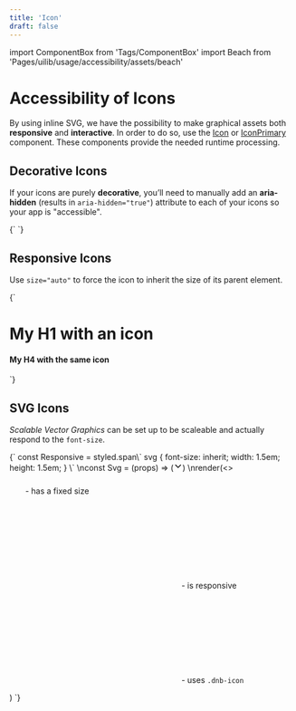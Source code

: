 ```yaml
---
title: 'Icon'
draft: false
---
```


import ComponentBox from 'Tags/ComponentBox'
import Beach from 'Pages/uilib/usage/accessibility/assets/beach'

# Accessibility of Icons

By using inline SVG, we have the possibility to make graphical assets both **responsive** and **interactive**. In order to do so, use the [Icon](/uilib/components/icon) or [IconPrimary](/uilib/components/icon-primary) component. These components provide the needed runtime processing.

## Decorative Icons

If your icons are purely **decorative**, you’ll need to manually add an **aria-hidden** (results in `aria-hidden="true"`) attribute to each of your icons so your app is "accessible".

<ComponentBox scope={{Beach}}>
{`
<Icon icon={Beach} size="64" title="Beach" aria-hidden />
`}
</ComponentBox>

## Responsive Icons

Use `size="auto"` to force the icon to inherit the size of its parent element.

<ComponentBox scope={{Beach}}>
{`
<h1>My H1 with an icon <Icon icon={Beach} title="Beach" size="auto" /></h1>
<h4>My H4 with the same icon <Icon icon={Beach} title="Beach" size="auto" /></h4>
`}
</ComponentBox>

## SVG Icons

_Scalable Vector Graphics_ can be set up to be scaleable and actually respond to the `font-size`.

<ComponentBox scope={{Beach}} useRender>
{`
const Responsive = styled.span\`
  svg {
    font-size: inherit;
    width: 1.5em;
    height: 1.5em;
  }
\`
\nconst Svg = (props) => (<svg
  width="16"
  height="16"
  viewBox="0 0 16 16"
  fill="none"
  xmlns="http://www.w3.org/2000/svg"
  {...props}
>
  <path
    fillRule="evenodd"
    clipRule="evenodd"
    d="M4.03 5.22a.75.75 0 0 0-1.06 1.06l4.5 4.5a.75.75 0 0 0 1.06 0l4.5-4.5a.75.75 0 0 0-1.06-1.06L8 9.19 4.03 5.22z"
    fill="#000"
  />
</svg>)
\nrender(<>
  <p>
    <Svg width="24" height="24" /> - has a fixed size
  </p>
  <p>
    <Responsive><Svg /></Responsive> - is responsive
  </p>
  <p>
    <span className="dnb-icon dnb-icon--medium">
      <Svg />
    </span> - uses <code>.dnb-icon</code>
  </p>
</>)
`}
</ComponentBox>
